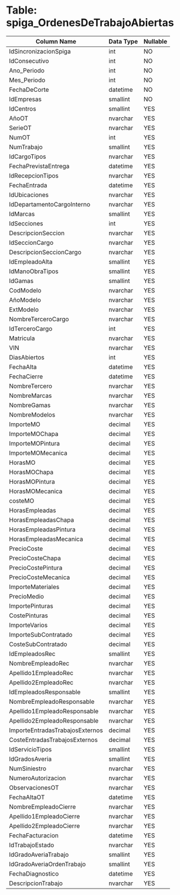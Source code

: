 # Table: spiga_OrdenesDeTrabajoAbiertas

| Column Name | Data Type | Nullable |
|-------------|-----------|----------|
| IdSincronizacionSpiga | int | NO |
| IdConsecutivo | int | NO |
| Ano_Periodo | int | NO |
| Mes_Periodo | int | NO |
| FechaDeCorte | datetime | NO |
| IdEmpresas | smallint | NO |
| IdCentros | smallint | YES |
| AñoOT | nvarchar | YES |
| SerieOT | nvarchar | YES |
| NumOT | int | YES |
| NumTrabajo | smallint | YES |
| IdCargoTipos | nvarchar | YES |
| FechaPrevistaEntrega | datetime | YES |
| IdRecepcionTipos | nvarchar | YES |
| FechaEntrada | datetime | YES |
| IdUbicaciones | nvarchar | YES |
| IdDepartamentoCargoInterno | nvarchar | YES |
| IdMarcas | smallint | YES |
| IdSecciones | int | YES |
| DescripcionSeccion | nvarchar | YES |
| IdSeccionCargo | nvarchar | YES |
| DescripcionSeccionCargo | nvarchar | YES |
| IdEmpleadoAlta | smallint | YES |
| IdManoObraTipos | smallint | YES |
| IdGamas | smallint | YES |
| CodModelo | nvarchar | YES |
| AñoModelo | nvarchar | YES |
| ExtModelo | nvarchar | YES |
| NombreTerceroCargo | nvarchar | YES |
| IdTerceroCargo | int | YES |
| Matricula | nvarchar | YES |
| VIN | nvarchar | YES |
| DiasAbiertos | int | YES |
| FechaAlta | datetime | YES |
| FechaCierre | datetime | YES |
| NombreTercero | nvarchar | YES |
| NombreMarcas | nvarchar | YES |
| NombreGamas | nvarchar | YES |
| NombreModelos | nvarchar | YES |
| ImporteMO | decimal | YES |
| ImporteMOChapa | decimal | YES |
| ImporteMOPintura | decimal | YES |
| ImporteMOMecanica | decimal | YES |
| HorasMO | decimal | YES |
| HorasMOChapa | decimal | YES |
| HorasMOPintura | decimal | YES |
| HorasMOMecanica | decimal | YES |
| costeMO | decimal | YES |
| HorasEmpleadas | decimal | YES |
| HorasEmpleadasChapa | decimal | YES |
| HorasEmpleadasPintura | decimal | YES |
| HorasEmpleadasMecanica | decimal | YES |
| PrecioCoste | decimal | YES |
| PrecioCosteChapa | decimal | YES |
| PrecioCostePintura | decimal | YES |
| PrecioCosteMecanica | decimal | YES |
| ImporteMateriales | decimal | YES |
| PrecioMedio | decimal | YES |
| ImportePinturas | decimal | YES |
| CostePinturas | decimal | YES |
| ImporteVarios | decimal | YES |
| ImporteSubContratado | decimal | YES |
| CosteSubContratado | decimal | YES |
| IdEmpleadosRec | smallint | YES |
| NombreEmpleadoRec | nvarchar | YES |
| Apellido1EmpleadoRec | nvarchar | YES |
| Apellido2EmpleadoRec | nvarchar | YES |
| IdEmpleadosResponsable | smallint | YES |
| NombreEmpleadoResponsable | nvarchar | YES |
| Apellido1EmpleadoResponsable | nvarchar | YES |
| Apellido2EmpleadoResponsable | nvarchar | YES |
| ImporteEntradasTrabajosExternos | decimal | YES |
| CosteEntradasTrabajosExternos | decimal | YES |
| IdServicioTipos | smallint | YES |
| IdGradosAveria | smallint | YES |
| NumSiniestro | nvarchar | YES |
| NumeroAutorizacion | nvarchar | YES |
| ObservacionesOT | nvarchar | YES |
| FechaAltaOT | datetime | YES |
| NombreEmpleadoCierre | nvarchar | YES |
| Apellido1EmpleadoCierre | nvarchar | YES |
| Apellido2EmpleadoCierre | nvarchar | YES |
| FechaFacturacion | datetime | YES |
| IdTrabajoEstado | nvarchar | YES |
| IdGradoAveriaTrabajo | smallint | YES |
| IdGradoAveriaOrdenTrabajo | smallint | YES |
| FechaDiagnostico | datetime | YES |
| DescripcionTrabajo | nvarchar | YES |
